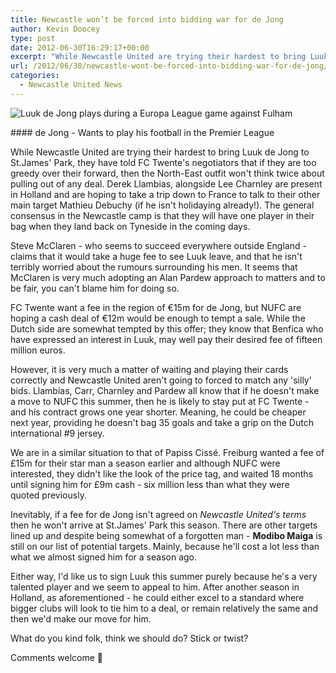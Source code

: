 ```yaml
---
title: Newcastle won’t be forced into bidding war for de Jong
author: Kevin Doocey
type: post
date: 2012-06-30T16:29:17+00:00
excerpt: "While Newcastle United are trying their hardest to bring Luuk de Jong to St.James' Park, they have told FC Twente's negotiators that if they are too greedy over their forward, then the North-East.."
url: /2012/06/30/newcastle-wont-be-forced-into-bidding-war-for-de-jong/
categories:
  - Newcastle United News
---
```


![Luuk de Jong plays during a Europa League game against Fulham](https://www.tynetime.com/wp-content/uploads/2012/06/Luuk-de-Jong-Holland.jpg "Luuk-de-Jong-Holland")

#### de Jong - Wants to play his football in the Premier League

While Newcastle United are trying their hardest to bring Luuk de Jong to St.James' Park, they have told FC Twente's negotiators that if they are too greedy over their forward, then the North-East outfit won't think twice about pulling out of any deal. Derek Llambias, alongside Lee Charnley are present in Holland and are hoping to take a trip down to France to talk to their other main target Mathieu Debuchy (if he isn't holidaying already!). The general consensus in the Newcastle camp is that they will have one player in their bag when they land back on Tyneside  in the coming days.

Steve McClaren - who seems to succeed everywhere outside England - claims that it would take a huge fee to see Luuk leave, and that he isn't terribly worried about the rumours surrounding his men. It seems that McClaren is very much adopting an Alan Pardew approach to matters and to be fair, you can't blame him for doing so.

FC Twente want a fee in the region of €15m for de Jong, but NUFC are hoping a cash deal of €12m would be enough to tempt a sale. While the Dutch side are somewhat tempted by this offer; they know that Benfica who have expressed an interest in Luuk, may well pay their desired fee of fifteen million euros.

However, it is very much a matter of waiting and playing their cards correctly and Newcastle United aren't going to forced to match any 'silly' bids. Llambias, Carr, Charnley and Pardew all know that if he doesn't make a move to NUFC this summer, then he is likely to stay put at FC Twente - and his contract grows one year shorter. Meaning, he could be cheaper next year, providing he doesn't bag 35 goals and take a grip on the Dutch international #9 jersey.

We are in a similar situation to that of Papiss Cissé. Freiburg wanted a fee of £15m for their star man a season earlier and although NUFC were interested, they didn't like the look of the price tag, and waited 18 months until signing him for £9m cash - six million less than what they were quoted previously.

Inevitably, if a fee for de Jong isn't agreed on _Newcastle United's terms_ then he won't arrive at St.James' Park this season. There are other targets lined up and despite being somewhat of a forgotten man - **Modibo Maiga** is still on our list of potential targets. Mainly, because he'll cost a lot less than what we almost signed him for a season ago.

Either way, I'd like us to sign Luuk this summer purely because he's a very talented player and we seem to appeal to him. After another season in Holland, as aforementioned - he could either excel to a standard where bigger clubs will look to tie him to a deal, or remain relatively the same and then we'd make our move for him.

What do you kind folk, think we should do? Stick or twist?

Comments welcome 🙂
